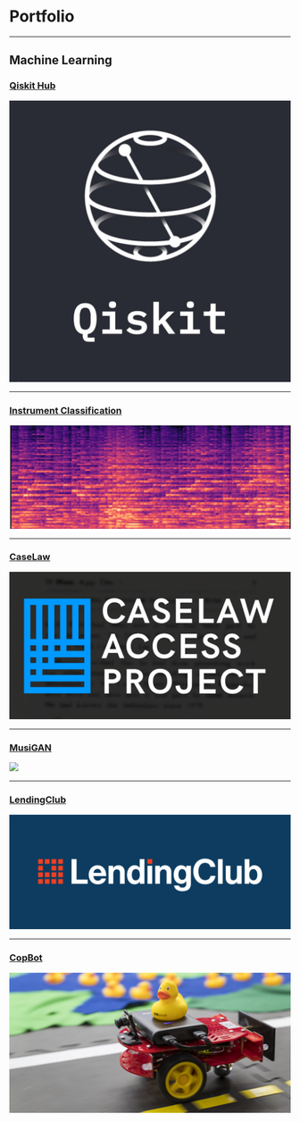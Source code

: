 <!-- Global site tag (gtag.js) - Google Analytics -->
<script async src="https://www.googletagmanager.com/gtag/js?id=G-QQ3B779PFH"></script>
<script>
  window.dataLayer = window.dataLayer || [];
  function gtag(){dataLayer.push(arguments);}
  gtag('js', new Date());

  gtag('config', 'G-QQ3B779PFH');
</script>

# Portfolio

---

## Machine Learning


### [Qiskit Hub](https://github.com/elsalmi/qiskit)
<img src="images/qiskit.jpg?raw=true"/>

---
### [Instrument Classification](https://github.com/elsalmi/Instrument-Classificiation-)
<img src="images/instrument_classification.png?raw=true"/>

---
### [CaseLaw](https://github.com/elsalmi/CaseLaw)
<img src="images/harvardcap.jpg?raw=true"/>

---
### [MusiGAN](https://github.com/elsalmi/MusiGAN)
<img src="images/MusiGAN.JPG?raw=true"/>

---
### [LendingClub](https://github.com/elsalmi/LendingClub)
<img src="images/LC-Logo-Official-min-1024x418.png?raw=true"/>

---
### [CopBot](https://salmi99.wixsite.com/copbot)
<img src="images/imageCarousel.imageformat.carousel.688897195.jpg?raw=true"/>


